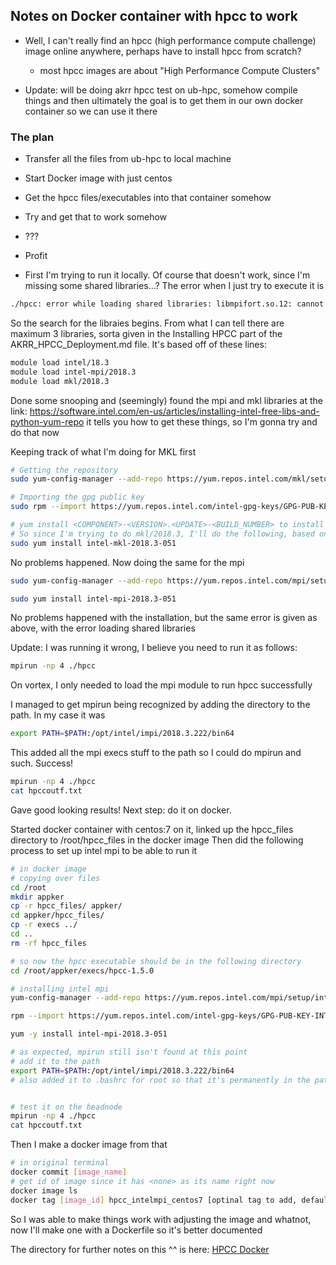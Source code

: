 ## Notes on Docker container with hpcc to work

- Well, I can't really find an hpcc (high performance compute challenge) image online anywhere, perhaps have to install hpcc from scratch? 
	- most hpcc images are about "High Performance Compute Clusters"

- Update: will be doing akrr hpcc test on ub-hpc, somehow compile things and then ultimately the goal is to get them in our own docker container so we can use it there


### The plan
- Transfer all the files from ub-hpc to local machine
- Start Docker image with just centos
- Get the hpcc files/executables into that container somehow
- Try and get that to work somehow
- ???
- Profit


- First I'm trying to run it locally. Of course that doesn't work, since I'm missing some shared libraries...? The error when I just try to execute it is

```bash
./hpcc: error while loading shared libraries: libmpifort.so.12: cannot open shared object file: No such file or directory

```
So the search for the libraies begins. From what I can tell there are maximum 3 libraries, sorta given in the Installing HPCC part of the AKRR_HPCC_Deployment.md file. It's based off of these lines: 

```bash
module load intel/18.3
module load intel-mpi/2018.3
module load mkl/2018.3
```
Done some snooping and (seemingly) found the mpi and mkl libraries at the link: https://software.intel.com/en-us/articles/installing-intel-free-libs-and-python-yum-repo
it tells you how to get these things, so I'm gonna try and do that now

Keeping track of what I'm doing for MKL first

```bash
# Getting the repository
sudo yum-config-manager --add-repo https://yum.repos.intel.com/mkl/setup/intel-mkl.repo

# Importing the gpg public key
sudo rpm --import https://yum.repos.intel.com/intel-gpg-keys/GPG-PUB-KEY-INTEL-SW-PRODUCTS-2019.PUB

# yum install <COMPONENT>-<VERSION>.<UPDATE>-<BUILD_NUMBER> to install a particular version
# So since I'm trying to do mkl/2018.3, I'll do the following, based on the chart they give at the site
sudo yum install intel-mkl-2018.3-051

```
No problems happened. Now doing the same for the mpi

```bash
sudo yum-config-manager --add-repo https://yum.repos.intel.com/mpi/setup/intel-mpi.repo

sudo yum install intel-mpi-2018.3-051
```
No problems happened with the installation, but the same error is given as above, with the error loading shared libraries

Update: I was running it wrong, I believe you need to run it as follows:

```bash
mpirun -np 4 ./hpcc
```
On vortex, I only needed to load the mpi module to run hpcc successfully

I managed to get mpirun being recognized by adding the directory to the path. In my case it was

```bash
export PATH=$PATH:/opt/intel/impi/2018.3.222/bin64
```

This added all the mpi execs stuff to the path so I could do mpirun and such.
Success!

```bash
mpirun -np 4 ./hpcc
cat hpccoutf.txt
```
Gave good looking results! Next step: do it on docker.

Started docker container with centos:7 on it, linked up the hpcc_files directory to /root/hpcc_files in the docker image
Then did the following process to set up intel mpi to be able to run it

```bash
# in docker image
# copying over files
cd /root
mkdir appker
cp -r hpcc_files/ appker/
cd appker/hpcc_files/
cp -r execs ../
cd ..
rm -rf hpcc_files

# so now the hpcc executable should be in the following directory
cd /root/appker/execs/hpcc-1.5.0

# installing intel mpi
yum-config-manager --add-repo https://yum.repos.intel.com/mpi/setup/intel-mpi.repo

rpm --import https://yum.repos.intel.com/intel-gpg-keys/GPG-PUB-KEY-INTEL-SW-PRODUCTS-2019.PUB

yum -y install intel-mpi-2018.3-051

# as expected, mpirun still isn't found at this point
# add it to the path 
export PATH=$PATH:/opt/intel/impi/2018.3.222/bin64
# also added it to .bashrc for root so that it's permanently in the path


# test it on the headnode
mpirun -np 4 ./hpcc
cat hpccoutf.txt

```

Then I make a docker image from that
```bash
# in original terminal
docker commit [image_name]
# get id of image since it has <none> as its name right now
docker image ls
docker tag [image_id] hpcc_intelmpi_centos7 [optinal tag to add, default is 'latest']
```

So I was able to make things work with adjusting the image and whatnot, now I'll make one with a Dockerfile so it's better documented

The directory for further notes on this ^^ is here: [HPCC Docker](../../docker/hpcc_intelmpi) 




